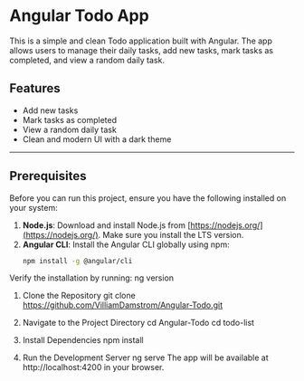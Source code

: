 # Angular Todo App

This is a simple and clean Todo application built with Angular. The app allows users to manage their daily tasks, add new tasks, mark tasks as completed, and view a random daily task.

## Features

- Add new tasks
- Mark tasks as completed
- View a random daily task
- Clean and modern UI with a dark theme

---

## Prerequisites

Before you can run this project, ensure you have the following installed on your system:

1. **Node.js**: Download and install Node.js from [https://nodejs.org/](https://nodejs.org/). Make sure you install the LTS version.
2. **Angular CLI**: Install the Angular CLI globally using npm:
   ```bash
   npm install -g @angular/cli
   ```

Verify the installation by running:
ng version

1. Clone the Repository
   git clone https://github.com/VilliamDamstrom/Angular-Todo.git

2. Navigate to the Project Directory
   cd Angular-Todo
   cd todo-list

3. Install Dependencies
   npm install

4. Run the Development Server
   ng serve
   The app will be available at http://localhost:4200 in your browser.
